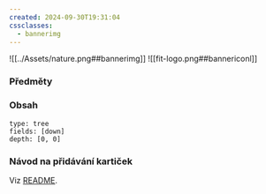 ```yaml
---
created: 2024-09-30T19:31:04
cssclasses:
  - bannerimg
---
```

![[../Assets/nature.png##bannerimg]]
![[fit-logo.png##bannericonl]]

### Předměty
### Obsah
```breadcrumbs
type: tree
fields: [down]
depth: [0, 0]
```

### Návod na přidávání kartiček
Viz [README](../README.md).
